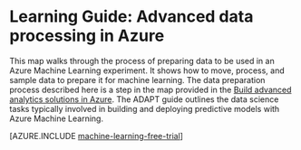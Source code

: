 <properties 
	pageTitle="Learning Guide: Advanced data processing in Azure | Microsoft Azure" 
	description="Prepare data for use in the Advanced Analytics Process and Technology (ADAPT) for Azure Machine Learning." 
	services="machine-learning" 
	solutions="" 
	documentationCenter="" 
	authors="bradsev"  
	manager="paulettm" />

<tags 
	ms.service="machine-learning" 
	ms.devlang="na" 
	ms.topic="article" 
	ms.tgt_pltfrm="na" 
	ms.workload="data-services" 
	ms.date="06/01/2015" 
	ms.author="bradsev" />

# Learning Guide: Advanced data processing in Azure 

This map walks through the process of preparing data to be used in an Azure Machine Learning experiment. It shows how to move, process, and sample data to prepare it for machine learning. The data preparation process described here is a step in the map provided in the [Build advanced analytics solutions in Azure](machine-learning-data-science-how-to-create-machine-learning-service.md). The ADAPT guide outlines the data science tasks typically involved in building and deploying predictive models with Azure Machine Learning.

[AZURE.INCLUDE [machine-learning-free-trial](../../includes/machine-learning-free-trial.md)]

<object type="image/svg+xml" data="https://sidneyhcontent.blob.core.windows.net/documentation/machine-learning-prepare-data-for-ml.svg" width="100%" height="100%">
</object>
 